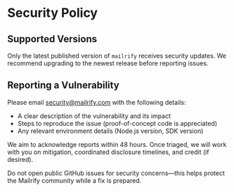 # Security Policy

## Supported Versions

Only the latest published version of `mailrify` receives security updates. We recommend upgrading to the newest release before reporting issues.

## Reporting a Vulnerability

Please email security@mailrify.com with the following details:

- A clear description of the vulnerability and its impact
- Steps to reproduce the issue (proof-of-concept code is appreciated)
- Any relevant environment details (Node.js version, SDK version)

We aim to acknowledge reports within 48 hours. Once triaged, we will work with you on mitigation, coordinated disclosure timelines, and credit (if desired).

Do not open public GitHub issues for security concerns—this helps protect the Mailrify community while a fix is prepared.
